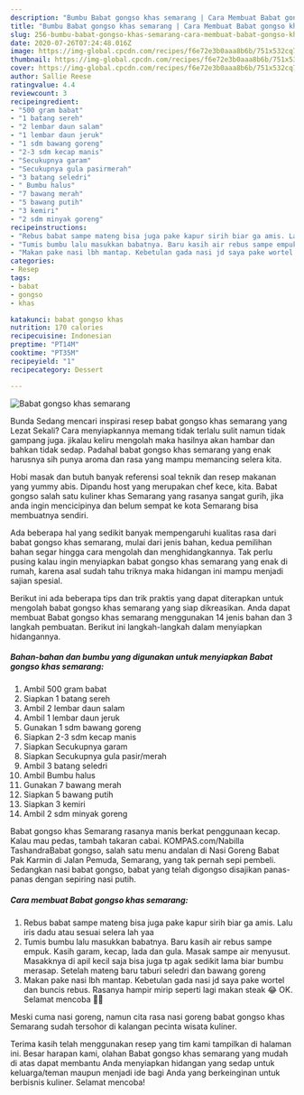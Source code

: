 ```yaml
---
description: "Bumbu Babat gongso khas semarang | Cara Membuat Babat gongso khas semarang Yang Enak Dan Mudah"
title: "Bumbu Babat gongso khas semarang | Cara Membuat Babat gongso khas semarang Yang Enak Dan Mudah"
slug: 256-bumbu-babat-gongso-khas-semarang-cara-membuat-babat-gongso-khas-semarang-yang-enak-dan-mudah
date: 2020-07-26T07:24:48.016Z
image: https://img-global.cpcdn.com/recipes/f6e72e3b0aaa8b6b/751x532cq70/babat-gongso-khas-semarang-foto-resep-utama.jpg
thumbnail: https://img-global.cpcdn.com/recipes/f6e72e3b0aaa8b6b/751x532cq70/babat-gongso-khas-semarang-foto-resep-utama.jpg
cover: https://img-global.cpcdn.com/recipes/f6e72e3b0aaa8b6b/751x532cq70/babat-gongso-khas-semarang-foto-resep-utama.jpg
author: Sallie Reese
ratingvalue: 4.4
reviewcount: 3
recipeingredient:
- "500 gram babat"
- "1 batang sereh"
- "2 lembar daun salam"
- "1 lembar daun jeruk"
- "1 sdm bawang goreng"
- "2-3 sdm kecap manis"
- "Secukupnya garam"
- "Secukupnya gula pasirmerah"
- "3 batang seledri"
- " Bumbu halus"
- "7 bawang merah"
- "5 bawang putih"
- "3 kemiri"
- "2 sdm minyak goreng"
recipeinstructions:
- "Rebus babat sampe mateng bisa juga pake kapur sirih biar ga amis. Lalu iris dadu atau sesuai selera lah yaa"
- "Tumis bumbu lalu masukkan babatnya. Baru kasih air rebus sampe empuk. Kasih garam, kecap, lada dan gula. Masak sampe air menyusut. Masakknya di apil kecil saja bisa juga tp agak sedikit lama biar bumbu merasap. Setelah mateng baru taburi seledri dan bawang goreng"
- "Makan pake nasi lbh mantap. Kebetulan gada nasi jd saya pake wortel dan buncis rebus. Rasanya hampir mirip seperti lagi makan steak 😂 OK. Selamat mencoba 🙌💕"
categories:
- Resep
tags:
- babat
- gongso
- khas

katakunci: babat gongso khas 
nutrition: 170 calories
recipecuisine: Indonesian
preptime: "PT14M"
cooktime: "PT35M"
recipeyield: "1"
recipecategory: Dessert

---
```



![Babat gongso khas semarang](https://img-global.cpcdn.com/recipes/f6e72e3b0aaa8b6b/751x532cq70/babat-gongso-khas-semarang-foto-resep-utama.jpg)

Bunda Sedang mencari inspirasi resep babat gongso khas semarang yang Lezat Sekali? Cara menyiapkannya memang tidak terlalu sulit namun tidak gampang juga. jikalau keliru mengolah maka hasilnya akan hambar dan bahkan tidak sedap. Padahal babat gongso khas semarang yang enak harusnya sih punya aroma dan rasa yang mampu memancing selera kita.

Hobi masak dan butuh banyak referensi soal teknik dan resep makanan yang yummy abis. Dipandu host yang merupakan chef kece, kita. Babat gongso salah satu kuliner khas Semarang yang rasanya sangat gurih, jika anda ingin mencicipinya dan belum sempat ke kota Semarang bisa membuatnya sendiri.

Ada beberapa hal yang sedikit banyak mempengaruhi kualitas rasa dari babat gongso khas semarang, mulai dari jenis bahan, kedua pemilihan bahan segar hingga cara mengolah dan menghidangkannya. Tak perlu pusing kalau ingin menyiapkan babat gongso khas semarang yang enak di rumah, karena asal sudah tahu triknya maka hidangan ini mampu menjadi sajian spesial.


Berikut ini ada beberapa tips dan trik praktis yang dapat diterapkan untuk mengolah babat gongso khas semarang yang siap dikreasikan. Anda dapat membuat Babat gongso khas semarang menggunakan 14 jenis bahan dan 3 langkah pembuatan. Berikut ini langkah-langkah dalam menyiapkan hidangannya.

<!--inarticleads1-->

##### Bahan-bahan dan bumbu yang digunakan untuk menyiapkan Babat gongso khas semarang:

1. Ambil 500 gram babat
1. Siapkan 1 batang sereh
1. Ambil 2 lembar daun salam
1. Ambil 1 lembar daun jeruk
1. Gunakan 1 sdm bawang goreng
1. Siapkan 2-3 sdm kecap manis
1. Siapkan Secukupnya garam
1. Siapkan Secukupnya gula pasir/merah
1. Ambil 3 batang seledri
1. Ambil  Bumbu halus
1. Gunakan 7 bawang merah
1. Siapkan 5 bawang putih
1. Siapkan 3 kemiri
1. Ambil 2 sdm minyak goreng


Babat gongso khas Semarang rasanya manis berkat penggunaan kecap. Kalau mau pedas, tambah takaran cabai. KOMPAS.com/Nabilla TashandraBabat gongso, salah satu menu andalan di Nasi Goreng Babat Pak Karmin di Jalan Pemuda, Semarang, yang tak pernah sepi pembeli. Sedangkan nasi babat gongso, babat yang telah digongso disajikan panas-panas dengan sepiring nasi putih. 

<!--inarticleads2-->

##### Cara membuat Babat gongso khas semarang:

1. Rebus babat sampe mateng bisa juga pake kapur sirih biar ga amis. Lalu iris dadu atau sesuai selera lah yaa
1. Tumis bumbu lalu masukkan babatnya. Baru kasih air rebus sampe empuk. Kasih garam, kecap, lada dan gula. Masak sampe air menyusut. Masakknya di apil kecil saja bisa juga tp agak sedikit lama biar bumbu merasap. Setelah mateng baru taburi seledri dan bawang goreng
1. Makan pake nasi lbh mantap. Kebetulan gada nasi jd saya pake wortel dan buncis rebus. Rasanya hampir mirip seperti lagi makan steak 😂 OK. Selamat mencoba 🙌💕


Meski cuma nasi goreng, namun cita rasa nasi goreng babat gongso khas Semarang sudah tersohor di kalangan pecinta wisata kuliner. 

Terima kasih telah menggunakan resep yang tim kami tampilkan di halaman ini. Besar harapan kami, olahan Babat gongso khas semarang yang mudah di atas dapat membantu Anda menyiapkan hidangan yang sedap untuk keluarga/teman maupun menjadi ide bagi Anda yang berkeinginan untuk berbisnis kuliner. Selamat mencoba!
